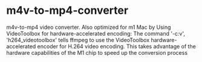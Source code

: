 # m4v-to-mp4-converter
m4v-to-mp4 video converter. Also optimized for m1 Mac by Using VideoToolbox for hardware-accelerated encoding: The command '-c:v', 'h264_videotoolbox' tells ffmpeg to use the VideoToolbox hardware-accelerated encoder for H.264 video encoding. This takes advantage of the hardware capabilities of the M1 chip to speed up the conversion process
